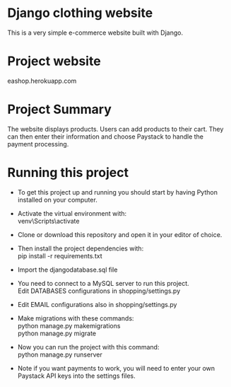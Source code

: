 # Django clothing website
This is a very simple e-commerce website built with Django.
# Project website 
eashop.herokuapp.com 
# Project Summary
The website displays products. Users can add products to their cart. They can then enter their information and choose Paystack to handle the payment processing.
# Running this project
- To get this project up and running you should start by having Python installed on your computer. 

- Activate the virtual environment with:\
  venv\Scripts\activate

- Clone or download this repository and open it in your editor of choice. 

- Then install the project dependencies with:\
  pip install -r requirements.txt

- Import the djangodatabase.sql file

- You need to connect to a MySQL server to run this project.\
  Edit DATABASES configurations in shopping/settings.py

- Edit EMAIL configurations also in shopping/settings.py

- Make migrations with these commands:\
  python manage.py makemigrations\
  python manage.py migrate

- Now you can run the project with this command:\
  python manage.py runserver

- Note if you want payments to work, you will need to enter your own Paystack API keys into the settings files.
